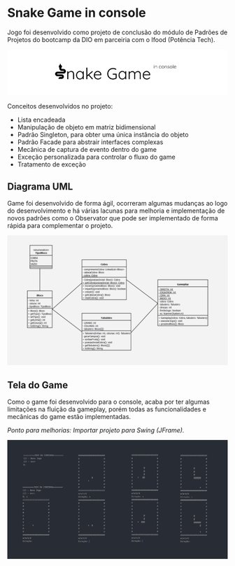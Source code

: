 # Snake Game in console

Jogo foi desenvolvido como projeto de conclusão do módulo de Padrões de Projetos do bootcamp da DIO em parceiria com o Ifood (Potência Tech).

![logo](https://github.com/Alencar26/Projetos/blob/main/projetos/Snake_Game_Java/img/logo.png)

Conceitos desenvolvidos no projeto:
- Lista encadeada
- Manipulação de objeto em matriz bidimensional
- Padrão Singleton, para obter uma única instância do objeto
- Padrão Facade para abstrair interfaces complexas
- Mecânica de captura de evento dentro do game
- Exceção personalizada para controlar o fluxo do game
- Tratamento de exceção

## Diagrama UML

Game foi desenvolvido de forma ágil, ocorreram algumas mudanças ao logo do desenvolvimento e há várias lacunas para melhoria e implementação de novos padrões como o Observator que pode ser implementado de forma rápida para complementar o projeto.

![UML](https://github.com/Alencar26/Projetos/blob/main/projetos/Snake_Game_Java/img/UML.png)

## Tela do Game

Como o game foi desenvolvido para o console, acaba por ter algumas limitações na fluição da gameplay, porém todas as funcionalidades e mecânicas do game estão implementadas. 

*Ponto para melhorias: Importar projeto para Swing (JFrame).*

![gameplay](https://github.com/Alencar26/Projetos/blob/main/projetos/Snake_Game_Java/img/gameplay.png)
